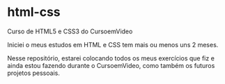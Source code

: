 # html-css
 Curso de HTML5 e CSS3 do CursoemVideo

Iniciei o meus estudos em HTML e CSS tem mais ou menos uns 2 meses. 

Nesse repositório, estarei colocando todos os meus exercícios que fiz e ainda estou fazendo durante o CursoemVideo, como também os futuros projetos pessoais.